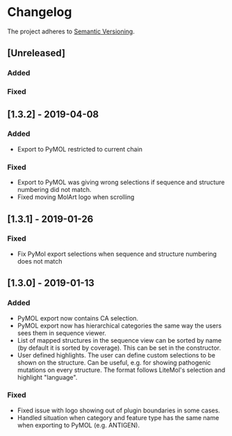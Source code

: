 # Changelog

The project adheres to [Semantic Versioning](https://semver.org/spec/v2.0.0.html).

##  [Unreleased]

### Added


### Fixed


## [1.3.2] - 2019-04-08

### Added

- Export to PyMOL restricted to current chain

### Fixed

- Export to PyMOL was giving wrong selections if sequence and structure numbering did not match.
- Fixed moving MolArt logo when scrolling 

## [1.3.1] - 2019-01-26

### Fixed

- Fix PyMol export selections when sequence and structure numbering does not match

## [1.3.0] - 2019-01-13

### Added
- PyMOL export now contains CA selection.
- PyMOL export now has hierarchical categories the same way the users sees them in sequence viewer.
- List of mapped structures in the sequence view can be sorted by name (by default it is sorted by coverage).
This can be set in the constructor.
- User defined highlights. The user can define custom selections to be shown on the structure. Can be useful, 
e.g. for showing pathogenic mutations on every structure. The format follows LiteMol's selection and 
 highlight "language".

### Fixed
- Fixed issue with logo showing out of plugin boundaries in some cases.
- Handled situation when category and feature type has the same name when exporting to PyMOL (e.g. ANTIGEN).


